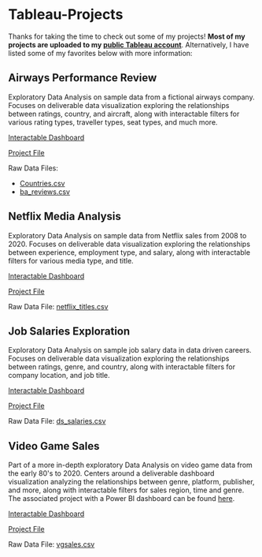 # Tableau-Projects

Thanks for taking the time to check out some of my projects!
**Most of my projects are uploaded to my [public Tableau account](https://public.tableau.com/app/profile/matt.matt4307/vizzes)**.
Alternatively, I have listed some of my favorites below with more information:

## Airways Performance Review

Exploratory Data Analysis on sample data from a fictional airways company. Focuses on deliverable data visualization exploring the relationships between ratings, country, and aircraft, along with interactable filters for various rating types, traveller types, seat types, and much more.

[Interactable Dashboard](https://public.tableau.com/app/profile/matt.matt4307/viz/AirwaysPerformanceReview/Dashboard1)

[Project File](https://github.com/mlund2k/Tableau-Projects/blob/main/Airways%20Performance%20Review.twb)

Raw Data Files:
- [Countries.csv](https://github.com/mlund2k/Tableau-Projects/blob/main/Countries.csv)
- [ba_reviews.csv](https://github.com/mlund2k/Tableau-Projects/blob/main/ba_reviews.csv)

## Netflix Media Analysis

Exploratory Data Analysis on sample data from Netflix sales from 2008 to 2020. Focuses on deliverable data visualization exploring the relationships between experience, employment type, and salary, along with interactable filters for various media type, and title.

[Interactable Dashboard](https://public.tableau.com/app/profile/matt.matt4307/viz/NetflixAnalysis_17291356178500/Netflix)

[Project File](https://github.com/mlund2k/Tableau-Projects/blob/main/Netflix%20Analysis.twb)

Raw Data File: [netflix_titles.csv](https://github.com/mlund2k/Tableau-Projects/blob/main/netflix_titles.csv)

## Job Salaries Exploration

Exploratory Data Analysis on sample job salary data in data driven careers. Focuses on deliverable data visualization exploring the relationships between ratings, genre, and country, along with interactable filters for company location, and job title.

[Interactable Dashboard](https://public.tableau.com/app/profile/matt.matt4307/viz/JobSalaries_17292031061320/Dashboard1)

[Project File](https://github.com/mlund2k/Tableau-Projects/blob/main/Job%20Salaries.twb)

Raw Data File: [ds_salaries.csv](https://www.kaggle.com/datasets/ruchi798/data-science-job-salaries)

## Video Game Sales

Part of a more in-depth exploratory Data Analysis on video game data from the early 80's to 2020. Centers around a deliverable dashboard visualization analyzing the relationships between genre, platform, publisher, and more, along with interactable filters for sales region, time and genre. The associated project with a Power BI dashboard can be found [here](https://github.com/mlund2k/Video-Game-Sales).

[Interactable Dashboard](https://public.tableau.com/app/profile/matt.matt4307/viz/SalesDashboard_17292104896920/Dashboard1)

[Project File](https://github.com/mlund2k/Tableau-Projects/blob/main/Sales%20Dashboard.twb)

Raw Data File: [vgsales.csv](https://www.kaggle.com/datasets/gregorut/videogamesales)
